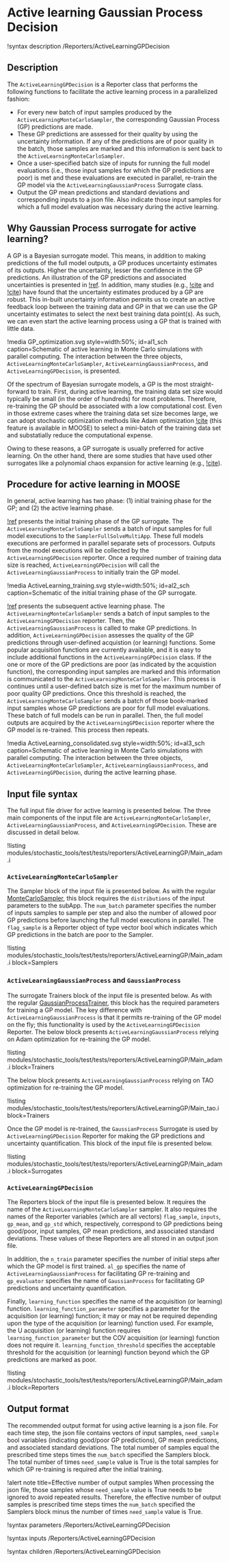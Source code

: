 # Active learning Gaussian Process Decision

!syntax description /Reporters/ActiveLearningGPDecision

## Description

The `ActiveLearningGPDecision` is a Reporter class that performs the following functions to facilitate the active learning process in a parallelized fashion:

- For every new batch of input samples produced by the `ActiveLearningMonteCarloSampler`, the corresponding Gaussian Process (GP) predictions are made.
- These GP predictions are assessed for their quality by using the uncertainty information. If any of the predictions are of poor quality in the batch, those samples are marked and this information is sent back to the `ActiveLearningMonteCarloSampler`.
- Once a user-specified batch size of inputs for running the full model evaluations (i.e., those input samples for which the GP predictions are poor) is met and these evaluations are executed in parallel, re-train the GP model via the `ActiveLearningGaussianProcess` Surrogate class.
- Output the GP mean predictions and standard deviations and corresponding inputs to a json file. Also indicate those input samples for which a full model evaluation was necessary during the active learning.

## Why Gaussian Process surrogate for active learning?

A GP is a Bayesian surrogate model. This means, in addition to making predictions of the full model outputs, a GP produces uncertainty estimates of its outputs. Higher the uncertainty, lesser the confidence in the GP predictions. An illustration of the GP predictions and associated uncertainties is presented in [!ref](al1_sch). In addition, many studies (e.g., [!cite](xiu2019al) and [!cite](dhulipala2022al)) have found that the uncertainty estimates produced by a GP are robust. This in-built uncertainty information permits us to create an active feedback loop between the training data and GP in that we can use the GP uncertainty estimates to select the next best training data point(s). As such, we can even start the active learning process using a GP that is trained with little data.

!media GP_optimization.svg style=width:50%; id=al1_sch caption=Schematic of active learning in Monte Carlo simulations with parallel computing. The interaction between the three objects, `ActiveLearningMonteCarloSampler`, `ActiveLearningGaussianProcess`, and `ActiveLearningGPDecision`, is presented.

Of the spectrum of Bayesian surrogate models, a GP is the most straight-forward to train. First, during active learning, the training data set size would typically be small (in the order of hundreds) for most problems. Therefore, re-training the GP should be associated with a low computational cost. Even in those extreme cases where the training data set size becomes large, we can adopt stochastic optimization methods like Adam optimization [!cite](kingma2014adam) (this feature is available in MOOSE) to select a mini-batch of the training data set and substatially reduce the computational expense.

Owing to these reasons, a GP surrogate is usually preferred for active learning. On the other hand, there are some studies that have used other surrogates like a polynomial chaos expansion for active learning (e.g., [!cite](marelli2019al)).

## Procedure for active learning in MOOSE

In general, active learning has two phase: (1) initial training phase for the GP; and (2) the active learning phase.

[!ref](al2_sch) presents the initial training phase of the GP surrogate. The `ActiveLearningMonteCarloSampler` sends a batch of input samples for full model executions to the `SamplerFullSolveMultiApp`. These full models executions are performed in parallel separate sets of processors. Outputs from the model executions will be collected by the `ActiveLearningGPDecision` reporter. Once a required number of training data size is reached, `ActiveLearningGPDecision` will call the `ActiveLearningGaussianProcess` to initially train the GP model.

!media ActiveLearning_training.svg style=width:50%; id=al2_sch caption=Schematic of the initial training phase of the GP surrogate.

[!ref](al3_sch) presents the subsequent active learning phase. The `ActiveLearningMonteCarloSampler` sends a batch of input samples to the `ActiveLearningGPDecision` reporter. Then, the `ActiveLearningGaussianProcess` is called to make GP predictions. In addition, `ActiveLearningGPDecision` assesses the quality of the GP predictions through user-defined acquistion (or learning) functions. Some popular acquisition functions are currently available, and it is easy to include additional functions in the `ActiveLearningGPDecision` class. If the one or more of the GP predictions are poor (as indicated by the acquistion function), the corresponding input samples are marked and this information is communicated to the `ActiveLearningMonteCarloSampler`. This process is continues until a user-defined batch size is met for the maximum number of poor quality GP predictions. Once this threshold is reached, the `ActiveLearningMonteCarloSampler` sends a batch of those book-marked input samples whose GP predictions are poor for full model evaluations. These batch of full models can be run in parallel. Then, the full model outputs are acquired by the `ActiveLearningGPDecision` reporter where the GP model is re-trained. This process then repeats.

!media ActiveLearning_consolidated.svg style=width:50%; id=al3_sch caption=Schematic of active learning in Monte Carlo simulations with parallel computing. The interaction between the three objects, `ActiveLearningMonteCarloSampler`, `ActiveLearningGaussianProcess`, and `ActiveLearningGPDecision`, during the active learning phase.

## Input file syntax

The full input file driver for active learning is presented below. The three main components of the input file are `ActiveLearningMonteCarloSampler`, `ActiveLearningGaussianProcess`, and `ActiveLearningGPDecision`. These are discussed in detail below.

!listing modules/stochastic_tools/test/tests/reporters/ActiveLearningGP/Main_adam.i

### `ActiveLearningMonteCarloSampler`

The Sampler block of the input file is presented below. As with the regular [MonteCarloSampler](MonteCarloSampler.md), this block requires the `distributions` of the input parameters to the subApp. The `num_batch` parameter specifies the number of inputs samples to sample per step and also the number of allowed poor GP predictions before launching the full model executions in parallel. The `flag_sample` is a Reporter object of type vector bool which indicates which GP predictions in the batch are poor to the Sampler.

!listing modules/stochastic_tools/test/tests/reporters/ActiveLearningGP/Main_adam.i block=Samplers

### `ActiveLearningGaussianProcess` and `GaussianProcess`

The surrogate Trainers block of the input file is presented below. As with the regular [GaussianProcessTrainer](GaussianProcessTrainer.md), this block has the required parameters for training a GP model. The key difference with `ActiveLearningGaussianProcess` is that it permits re-training of the GP model on the fly; this functionality is used by the `ActiveLearningGPDecision` Reporter. The below block presents `ActiveLearningGaussianProcess` relying on Adam optimization for re-training the GP model. 

!listing modules/stochastic_tools/test/tests/reporters/ActiveLearningGP/Main_adam.i block=Trainers

The below block presents `ActiveLearningGaussianProcess` relying on TAO optimization for re-training the GP model.

!listing modules/stochastic_tools/test/tests/reporters/ActiveLearningGP/Main_tao.i block=Trainers

Once the GP model is re-trained, the `GaussianProcess` Surrogate is used by `ActiveLearningGPDecision` Reporter for making the GP predictions and uncertainty quantification. This block of the input file is presented below.

!listing modules/stochastic_tools/test/tests/reporters/ActiveLearningGP/Main_adam.i block=Surrogates

### `ActiveLearningGPDecision`

The Reporters block of the input file is presented below. It requires the name of the `ActiveLearningMonteCarloSampler` sampler. It also requires the names of the Reporter variables (which are all vectors) `flag_sample`, `inputs`, `gp_mean`, and `gp_std` which, respectively, correspond to GP predictions being good/poor, input samples, GP mean predictions, and associated standard deviations. These values of these Reporters are all stored in an output json file.

In addition, the `n_train` parameter specifies the number of initial steps after which the GP model is first trained. `al_gp` specifies the name of `ActiveLearningGaussianProcess` for facilitating GP re-training and `gp_evaluator` specifies the name of `GaussianProcess` for facilitating GP predictions and uncertainty quantification.

Finally, `learning_function` specifies the name of the acquisition (or learning) function. `learning_function_parameter` specifies a parameter for the acquisition (or learning) function; it may or may not be required depending upon the type of the acquisition (or learning) function used. For example, the U acquisition (or learning) function requires `learning_function_parameter` but the COV acquisition (or learning) function does not require it. `learning_function_threshold` specifies the acceptable threshold for the acquisition (or learning) function beyond which the GP predictions are marked as poor.

!listing modules/stochastic_tools/test/tests/reporters/ActiveLearningGP/Main_adam.i block=Reporters

## Output format

The recommended output format for using active learning is a json file. For each time step, the json file contains vectors of input samples, `need_sample` bool variables (indicating good/poor GP predictions), GP mean predictions, and associated standard deviations. The total number of samples equal the prescribed time steps times the `num_batch` specified the Samplers block. The total number of times `need_sample` value is True is the total samples for which GP re-training is required after the initial training.

!alert note title=Effective number of output samples
When processing the json file, those samples whose `need_sample` value is True needs to be ignored to avoid repeated results. Therefore, the effective number of output samples is prescribed time steps times the `num_batch` specified the Samplers block minus the number of times `need_sample` value is True. 

!syntax parameters /Reporters/ActiveLearningGPDecision

!syntax inputs /Reporters/ActiveLearningGPDecision

!syntax children /Reporters/ActiveLearningGPDecision